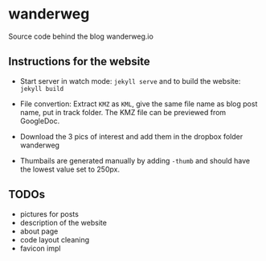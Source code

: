 # wanderweg
Source code behind the blog wanderweg.io

## Instructions for the website

- Start server in watch mode: `jekyll serve` and to build the website: `jekyll build`

- File convertion: Extract `KMZ` as `KML`, give the same file name as blog post name, put in track folder. The KMZ file can be previewed from GoogleDoc.

- Download the 3 pics of interest and add them in the dropbox folder wanderweg
- Thumbails are generated manually by adding `-thumb` and should have the lowest value set to 250px.

## TODOs

- pictures for posts
- description of the website
- about page
- code layout cleaning
- favicon impl
